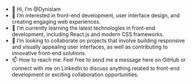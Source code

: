 - 👋 Hi, I’m @Dynislam
- 👀 I’m interested in front-end development, user interface design, and creating engaging web experiences.
- 🌱 I’m currently learning the latest technologies in front-end development, including React.js and modern CSS frameworks.
- 💞️ I’m looking to collaborate on projects that involve building responsive and visually appealing user interfaces, as well as contributing to innovative front-end solutions.
- 📫 How to reach me: Feel free to send me a message here on GitHub or connect with me on LinkedIn to discuss anything related to front-end development or exciting collaboration opportunities.

<!---
Dynislam/Dynislam is a ✨ special ✨ repository because its `README.md` (this file) appears on your GitHub profile.
You can click the Preview link to take a look at your changes.
--->
